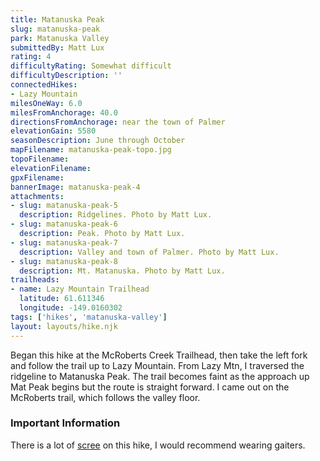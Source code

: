 ```yaml
---
title: Matanuska Peak
slug: matanuska-peak
park: Matanuska Valley
submittedBy: Matt Lux
rating: 4
difficultyRating: Somewhat difficult
difficultyDescription: ''
connectedHikes:
- Lazy Mountain
milesOneWay: 6.0
milesFromAnchorage: 40.0
directionsFromAnchorage: near the town of Palmer
elevationGain: 5580
seasonDescription: June through October
mapFilename: matanuska-peak-topo.jpg
topoFilename: 
elevationFilename: 
gpxFilename: 
bannerImage: matanuska-peak-4
attachments:
- slug: matanuska-peak-5
  description: Ridgelines. Photo by Matt Lux.
- slug: matanuska-peak-6
  description: Peak. Photo by Matt Lux.
- slug: matanuska-peak-7
  description: Valley and town of Palmer. Photo by Matt Lux.
- slug: matanuska-peak-8
  description: Mt. Matanuska. Photo by Matt Lux.
trailheads:
- name: Lazy Mountain Trailhead
  latitude: 61.611346
  longitude: -149.0160302
tags: ['hikes', 'matanuska-valley']
layout: layouts/hike.njk
---
```

Began this hike at the McRoberts Creek Trailhead, then take the left fork and follow the trail up to Lazy Mountain. From Lazy Mtn, I traversed the ridgeline to Matanuska Peak. The trail becomes faint as the approach up Mat Peak begins but the route is straight forward. I came out on the McRoberts trail, which follows the valley floor.

### Important Information

There is a lot of [scree](http://alaskahikesearch.com/education/#scree) on this hike, I would recommend wearing gaiters.